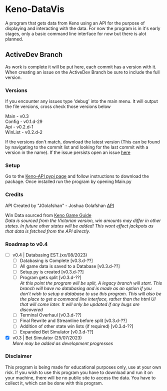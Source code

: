 # Keno-DataVis
A program that gets data from Keno using an API for the purpose of displaying and interacting with the data. For now the program is in it's early stages, only a basic command line interface for now but there is alot planned. 

## ActiveDev Branch
As work is complete it will be put here, each commit has a version with it.
When creating an issue on the ActiveDev Branch be sure to include the full version.

### Versions
If you encounter any issues type 'debug' into the main menu.
It will output the file versions, cross check those versions below

Main - v0.3\
Config - v0.1.d-29\
Api - v0.2.d-1\
WinList - v0.2.d-2

If the versions don't match, download the latest version (This can be found by navigating to the commit list and looking for the last commit with a version in the name). If the issue persists open an issue [here](https://github.com/CatotronExists/Keno-DataVis/issues)

### Setup
Go to the [Keno-API pypi page](https://pypi.org/project/kenoAPI/) and follow instructions to download the package.
Once installed run the program by opening Main.py

### Credits
API Created by "JGolafshan" - Joshua Golafshan [API](https://github.com/JGolafshan/keno-api)

Win Data sourced from [Keno Game Guide](https://www.keno.com.au/keno-pdfs/VIC_Game%20Guide.pdf)\
*Data is sourced from the Victorian version, win amounts may differ in other states. In future other states will be added! This wont effect jackpots as that data is fetched from the API directly.*

### Roadmap to v0.4
- [ ] v0.4 | Databasing EST.(xx/08/2023)
  - [ ] Databasing is Complete [v0.3.d-??]
  - [ ] All game data is saved to a Database [v0.3.d-??]
  - [ ] Setup.py is created [v0.3.d-??]
  - [ ] Program gets split [v0.3.d-??]\
    *At this point the program will be split, A legacy branch will start. This branch will have no databasing and is made as an option if you don't wish to setup a database to use this program. This will also be the place to get a command line interface, rather than the html UI that will come later. It will only be updated if any bugs are discovered*
  - [ ] Terminal Overhaul [v0.3.d-??]
  - [ ] Final Rewrite and Streamline before split [v0.3.d-??]
  - [ ] Addition of other state win lists (if required) [v0.3.d-??]
  - [ ] Expanded Bet Simulator [v0.3.d-??]
- [x] v0.3 | Bet Simulator (25/07/2023)\
*More may be added as development progresses*

### Disclaimer
This program is being made for educational purposes only, use at your own risk.
If you wish to use this program you have to download and run it on your machine, there will be no public site to access the data. You have to collect it, which can be done with this program.